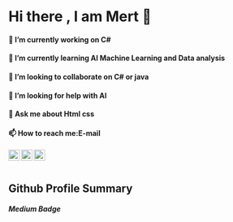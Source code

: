# Hi there  , I am Mert 👋

<!--
**mertkiziloglu/mertkiziloglu** is a ✨ _special_ ✨ repository because its `README.md` (this file) appears on your GitHub profile.-->



#### 🔭 I’m currently working on C#
#### 🌱 I’m currently learning AI Machine Learning and Data analysis
#### 👯 I’m looking to collaborate on C# or java
#### 🤔 I’m looking for help with AI
#### 💬 Ask me about Html css
#### 📫 How to reach me:E-mail


<a href="https://www.linkedin.com/in/mertkiziloglu/">
  <img align="left" alt="Mert's Linkdein" width="22px" src="https://cdn.jsdelivr.net/npm/simple-icons@v3/icons/linkedin.svg" />
</a>
<a href="https://github.com/mertkiziloglu">
  <img align="left" alt="Mert's Github" width="22px" src="https://cdn.jsdelivr.net/npm/simple-icons@v3/icons/github.svg" />
</a>
<a href="https://www.instagram.com/mertkiziloggluu/">
  <img align="left" alt="Mert's Instagram" width="22px" src="https://cdn.jsdelivr.net/npm/simple-icons@v3/icons/instagram.svg" />
</a>
<br/>
<br/>

## Github Profile Summary 
##### Medium Badge
<a href="https://github-readme-stats.vercel.app/api?username=mertkiziloglu&show_icons=true"/>







